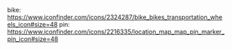 bike: https://www.iconfinder.com/icons/2324287/bike_bikes_transportation_wheels_icon#size=48
pin: https://www.iconfinder.com/icons/2216335/location_map_map_pin_marker_pin_icon#size=48
